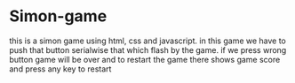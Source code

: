 # Simon-game
this is a simon game using html, css and javascript.
in this  game we have to push that button serialwise that which flash by the game.
if we press wrong button game will be over and to restart the game there shows game score and press any key to restart
